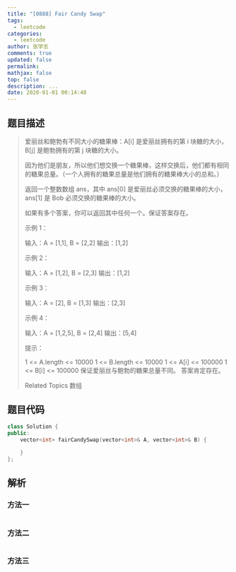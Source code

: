 ```yaml
---
title: "[0888] Fair Candy Swap"
tags:
  - leetcode
categories:
  - leetcode
author: 张学志
comments: true
updated: false
permalink:
mathjax: false
top: false
description: ...
date: 2020-01-01 00:14:48
---
```


## 题目描述

> 爱丽丝和鲍勃有不同大小的糖果棒：A[i] 是爱丽丝拥有的第 i 块糖的大小，B[j] 是鲍勃拥有的第 j 块糖的大小。 
> 
> 因为他们是朋友，所以他们想交换一个糖果棒，这样交换后，他们都有相同的糖果总量。（一个人拥有的糖果总量是他们拥有的糖果棒大小的总和。） 
> 
> 返回一个整数数组 ans，其中 ans[0] 是爱丽丝必须交换的糖果棒的大小，ans[1] 是 Bob 必须交换的糖果棒的大小。 
> 
> 如果有多个答案，你可以返回其中任何一个。保证答案存在。 
> 
> 
> 
> 示例 1： 
> 
> 输入：A = [1,1], B = [2,2]
> 输出：[1,2]
> 
> 
> 示例 2： 
> 
> 输入：A = [1,2], B = [2,3]
> 输出：[1,2]
> 
> 
> 示例 3： 
> 
> 输入：A = [2], B = [1,3]
> 输出：[2,3]
> 
> 
> 示例 4： 
> 
> 输入：A = [1,2,5], B = [2,4]
> 输出：[5,4]
> 
> 
> 
> 
> 提示： 
> 
> 
> 1 <= A.length <= 10000 
> 1 <= B.length <= 10000 
> 1 <= A[i] <= 100000 
> 1 <= B[i] <= 100000 
> 保证爱丽丝与鲍勃的糖果总量不同。 
> 答案肯定存在。 
> 
> Related Topics 数组

## 题目代码

```cpp
class Solution {
public:
    vector<int> fairCandySwap(vector<int>& A, vector<int>& B) {
        
    }
};
```

## 解析

### 方法一

```cpp

```

### 方法二

```cpp

```

### 方法三

```cpp

```

